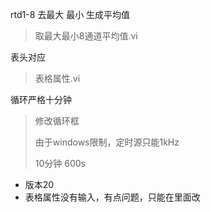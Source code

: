 rtd1-8 去最大 最小 生成平均值

> 取最大最小8通道平均值.vi

表头对应

> 表格属性.vi

循环严格十分钟

> 修改循环框
>
> 由于windows限制，定时源只能1kHz
>
> 10分钟 600s 



- 版本20
- 表格属性没有输入，有点问题，只能在里面改
